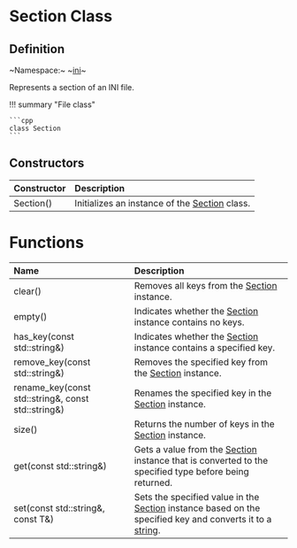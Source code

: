 # Section Class

## Definition

~Namespace:~ ~[ini](../ini_namespace.md)~

Represents a section of an INI file.

!!! summary "File class"

    ```cpp
    class Section
    ```

## Constructors

| Constructor | Description                                                 |
| :---------- | :---------------------------------------------------------- |
| Section()   | Initializes an instance of the [Section](section.md) class. |

# Functions

| Name| Description |
| :-- | :---------- |
| clear() | Removes all keys from the [Section](section.md) instance. |
| empty() | Indicates whether the [Section](section.md) instance contains no keys. |
| has_key(const std::string&) | Indicates whether the [Section](section.md) instance contains a specified key. |
| remove_key(const std::string&) | Removes the specified key from the [Section](section.md) instance. |
| rename_key(const std::string&, const std::string&) | Renames the specified key in the [Section](section.md) instance. |
| size() | Returns the number of keys in the [Section](section.md) instance. |
| get<T>(const std::string&) | Gets a value from the [Section](section.md) instance that is converted to the specified type before being returned. |
| set<T>(const std::string&, const T&) | Sets the specified value in the [Section](section.md) instance based on the specified key and converts it to a [string](https://en.cppreference.com/w/cpp/string/basic_string). |